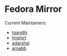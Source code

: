# Fedora Mirror

Current Maintainers:
* [tgandhi](https://cse.iitk.ac.in/users/tgandhi/)
* [hrishirt](https://cse.iitk.ac.in/users/hrishirt/)
* [adarshaj](https://cse.iitk.ac.in/users/adarshaj/)
* [arnabb](https://cse.iitk.ac.in/users/arnabb/)
